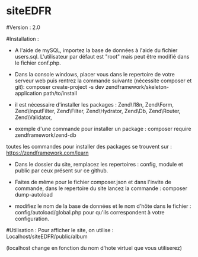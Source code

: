 # siteEDFR

#Version : 
2.0

#Installation :
- A l'aide de mySQL, importez la base de données à l'aide du fichier users.sql. L'utilisateur par défaut est "root" mais peut être modifié dans le fichier conf.php.
- Dans la console windows, placer vous dans le repertoire de votre serveur web puis rentrez la commande suivante (nécessite composer et git):
composer create-project -s dev zendframework/skeleton-application path/to/install

- il est nécessaire d'installer les packages :
Zend\I18n, 
Zend\Form, 
Zend\InputFilter, 
Zend\Filter, 
Zend\Hydrator, 
Zend\Db, 
Zend\Router, 
Zend\Validator, 

- exemple d'une commande pour installer un package :
composer require zendframework/zend-db

toutes les commandes pour installer des packages se trouvent sur : https://zendframework.com/learn

- Dans le dossier du site, remplacez les repertoires : 
config, module et public par ceux présent sur ce github.  

- Faites de même pour le fichier composer.json et dans l'invite de commande, dans le repertoire du site lancez la commande :
composer dump-autoload

- modifiez le nom de la base de données et le nom d'hôte dans le fichier : config/autoload/global.php pour qu'ils correspondent à votre configuration.

#Utilisation :
Pour afficher le site, on utilise : Localhost/siteEDFR/public/album

(localhost change en fonction du nom d'hote virtuel que vous utiliserez)
